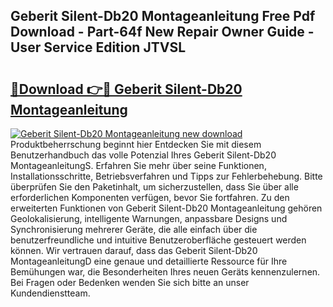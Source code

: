 ## Geberit Silent-Db20 Montageanleitung Free Pdf Download - Part-64f New Repair Owner Guide - User Service Edition JTVSL

# <h2><a href="http://df6yli.blite.top/?on=Geberit+Silent-Db20+Montageanleitung">🔗Download 👉🔴 Geberit Silent-Db20 Montageanleitung</a></h2>

[![Geberit Silent-Db20 Montageanleitung new download](https://i.imgur.com/lujVjoI.png)](http://df6yli.blite.top/?on=Geberit+Silent-Db20+Montageanleitung)
Produktbeherrschung beginnt hier Entdecken Sie mit diesem Benutzerhandbuch das volle Potenzial Ihres Geberit Silent-Db20 MontageanleitungS. Erfahren Sie mehr über seine Funktionen, Installationsschritte, Betriebsverfahren und Tipps zur Fehlerbehebung. Bitte überprüfen Sie den Paketinhalt, um sicherzustellen, dass Sie über alle erforderlichen Komponenten verfügen, bevor Sie fortfahren. Zu den erweiterten Funktionen von Geberit Silent-Db20 Montageanleitung gehören Geolokalisierung, intelligente Warnungen, anpassbare Designs und Synchronisierung mehrerer Geräte, die alle einfach über die benutzerfreundliche und intuitive Benutzeroberfläche gesteuert werden können. Wir vertrauen darauf, dass das Geberit Silent-Db20 MontageanleitungD eine genaue und detaillierte Ressource für Ihre Bemühungen war, die Besonderheiten Ihres neuen Geräts kennenzulernen. Bei Fragen oder Bedenken wenden Sie sich bitte an unser Kundendienstteam.
